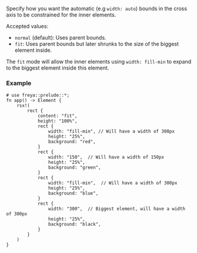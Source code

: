 Specify how you want the automatic (e.g `width: auto`) bounds in the cross axis to be constrained for the inner elements.

Accepted values:

- `normal` (default): Uses parent bounds.
- `fit`: Uses parent bounds but later shrunks to the size of the biggest element inside.

The `fit` mode will allow the inner elements using `width: fill-min` to expand to the biggest element inside this element.

### Example

```rust, no_run
# use freya::prelude::*;
fn app() -> Element {
    rsx!(
        rect {
            content: "fit",
            height: "100%",
            rect {
                width: "fill-min", // Will have a width of 300px
                height: "25%",
                background: "red",
            }
            rect {
                width: "150",  // Will have a width of 150px
                height: "25%",
                background: "green",
            }
            rect {
                width: "fill-min",  // Will have a width of 300px
                height: "25%",
                background: "blue",
            }
            rect {
                width: "300",  // Biggest element, will have a width of 300px
                height: "25%",
                background: "black",
            }
        }
    )
}
```
